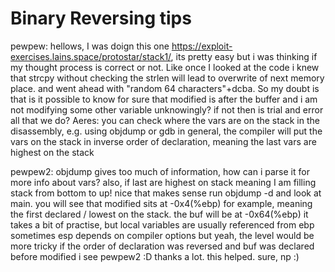 # Binary Reversing tips


pewpew: hellows, I was doign this one https://exploit-exercises.lains.space/protostar/stack1/, its pretty easy but i was thinking if my thought process is correct or
not. Like once I looked at the code i knew that strcpy without checking the strlen will lead to overwrite of next memory place. and went ahead with "random 64
characters"+dcba. So my doubt is that is it possible to know for sure
that modified is after the buffer and i am not modifying some other variable unknowingly? if not then is trial and error all that we do?
Aeres: you can check where the vars are on the stack in the disassembly, e.g. using objdump or gdb
in general, the compiler will put the vars on the stack in inverse order of declaration, meaning the last vars are highest on the stack


pewpew2: objdump gives too much of information, how can i parse it for more info about vars? also, if last are highest on stack meaning I am filling stack from bottom to
up! nice that makes sense
run objdump -d and look at main. you will see that modified sits at -0x4(%ebp) for example, meaning the first declared / lowest on the stack. the buf will be at
-0x64(%ebp)
it takes a bit of practise, but local variables are usually referenced from ebp
sometimes esp
depends on compiler options
but yeah, the level would be more tricky if the order of declaration was reversed and buf was declared before modified
i see pewpew2 :D thanks a lot. this helped.
sure, np :)

